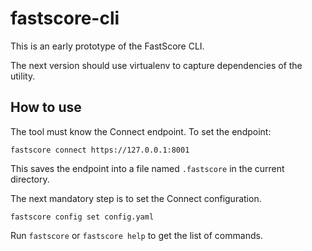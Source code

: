 
# fastscore-cli

This is an early prototype of the FastScore CLI.

The next version should use virtualenv to capture dependencies of the utility.

## How to use

The tool must know the Connect endpoint. To set the endpoint:
```
fastscore connect https://127.0.0.1:8001
```

This saves the endpoint into a file named `.fastscore` in the current directory.

The next mandatory step is to set the Connect configuration.
```
fastscore config set config.yaml
```

Run `fastscore` or `fastscore help` to get the list of commands.

